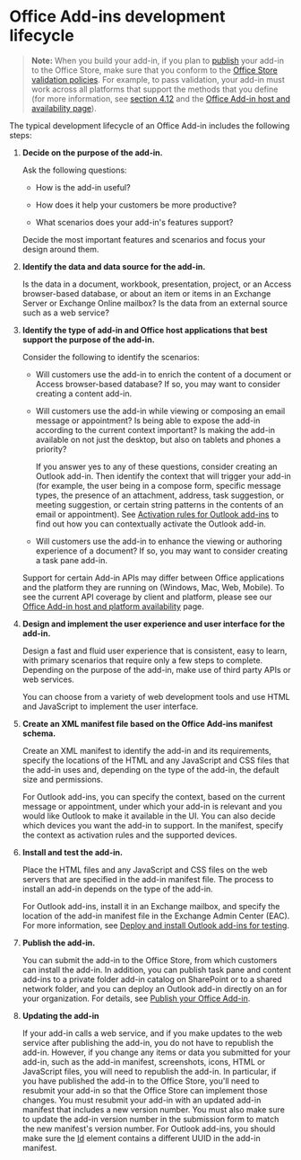 
# Office Add-ins development lifecycle

>**Note:** When you build your add-in, if you plan to [publish](../publish/publish.md) your add-in to the Office Store, make sure that you conform to the [Office Store validation policies](https://msdn.microsoft.com/en-us/library/jj220035.aspx). For example, to pass validation, your add-in must work across all platforms that support the methods that you define (for more information, see [section 4.12](https://msdn.microsoft.com/en-us/library/jj220035.aspx#Anchor_3) and the [Office Add-in host and availability page](https://dev.office.com/add-in-availability)).

The typical development lifecycle of an Office Add-in includes the following steps:


1.  **Decide on the purpose of the add-in.**
    
    Ask the following questions:
    
      - How is the add-in useful? 
    
      - How does it help your customers be more productive?
    
      - What scenarios does your add-in's features support?
    

    Decide the most important features and scenarios and focus your design around them. 
    
2.  **Identify the data and data source for the add-in.**
    
    Is the data in a document, workbook, presentation, project, or an Access browser-based database, or about an item or items in an Exchange Server or Exchange Online mailbox? Is the data from an external source such as a web service?
    
3.  **Identify the type of add-in and Office host applications that best support the purpose of the add-in.**
    
    Consider the following to identify the scenarios:
    
	- Will customers use the add-in to enrich the content of a document or Access browser-based database? If so, you may want to consider creating a content add-in. 
    
  	- Will customers use the add-in while viewing or composing an email message or appointment? Is being able to expose the add-in according to the current context important? Is making the add-in available on not just the desktop, but also on tablets and phones a priority?
    
    	If you answer yes to any of these questions, consider creating an Outlook add-in. Then identify the context that will trigger your add-in (for example, the user being in a compose form, specific message types, the presence of an attachment, address, task suggestion, or meeting suggestion, or certain string patterns in the contents of an email or appointment). See [Activation rules for Outlook add-ins](../outlook/manifests/activation-rules.md) to find out how you can contextually activate the Outlook add-in.
    
  	- Will customers use the add-in to enhance the viewing or authoring experience of a document? If so, you may want to consider creating a task pane add-in. 

	Support for certain Add-in APIs may differ between Office applications and the platform they are running on (Windows, Mac, Web, Mobile). To see the current API coverage by client and platform, please see our [Office Add-in host and platform availability](https://dev.office.com/add-in-availability) page.  
    
4.  **Design and implement the user experience and user interface for the add-in.**
    
    Design a fast and fluid user experience that is consistent, easy to learn, with primary scenarios that require only a few steps to complete. Depending on the purpose of the add-in, make use of third party APIs or web services.
    
    You can choose from a variety of web development tools and use HTML and JavaScript to implement the user interface.
    
5.  **Create an XML manifest file based on the Office Add-ins manifest schema.**
    
    Create an XML manifest to identify the add-in and its requirements, specify the locations of the HTML and any JavaScript and CSS files that the add-in uses and, depending on the type of the add-in, the default size and permissions.
    
    For Outlook add-ins, you can specify the context, based on the current message or appointment, under which your add-in is relevant and you would like Outlook to make it available in the UI. You can also decide which devices you want the add-in to support. In the manifest, specify the context as activation rules and the supported devices.
    
6.  **Install and test the add-in.**
    
    Place the HTML files and any JavaScript and CSS files on the web servers that are specified in the add-in manifest file. The process to install an add-in depends on the type of the add-in.
    
    For Outlook add-ins, install it in an Exchange mailbox, and specify the location of the add-in manifest file in the Exchange Admin Center (EAC). For more information, see [Deploy and install Outlook add-ins for testing](../outlook/testing-and-tips.md).
    
7.  **Publish the add-in.**
    
    You can submit the add-in to the Office Store, from which customers can install the add-in. In addition, you can publish task pane and content add-ins to a private folder add-in catalog on SharePoint or to a shared network folder, and you can deploy an Outlook add-in directly on an for your organization. For details, see [Publish your Office Add-in](../publish/publish.md).
    
8.  **Updating the add-in**
    
    If your add-in calls a web service, and if you make updates to the web service after publishing the add-in, you do not have to republish the add-in. However, if you change any items or data you submitted for your add-in, such as the add-in manifest, screenshots, icons, HTML or JavaScript files, you will need to republish the add-in. In particular, if you have published the add-in to the Office Store, you'll need to resubmit your add-in so that the Office Store can implement those changes. You must resubmit your add-in with an updated add-in manifest that includes a new version number. You must also make sure to update the add-in version number in the submission form to match the new manifest's version number. For Outlook add-ins, you should make sure the [Id](../../reference/manifest/id.md) element contains a different UUID in the add-in manifest.
    
